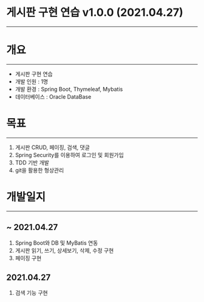 # 게시판 구현 연습 v1.0.0 (2021.04.27)
-------------------------------------------------------------------------

# 개요
-------------------------------------------------------------------------
 * 게시판 구현 연습
 * 개발 인원 : 1명
 * 개발 환경 : Spring Boot, Thymeleaf, Mybatis
 * 데이터베이스 : Oracle DataBase


# 목표
-------------------------------------------------------------------------
 1. 게시판 CRUD, 페이징, 검색, 댓글
 2. Spring Security를 이용하여 로그인 및 회원가입
 3. TDD 기반 개발
 4. git을 활용한 형상관리

# 개발일지
-------------------------------------------------------------------------

## ~ 2021.04.27
 1. Spring Boot와 DB 및 MyBatis 연동
 2. 게시판 읽기, 쓰기, 상세보기, 삭제, 수정 구현
 3. 페이징 구현 

## 2021.04.27
 1. 검색 기능 구현
